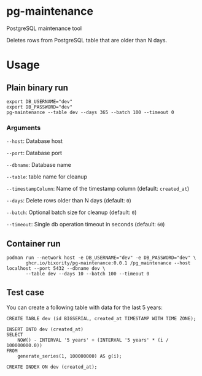 # pg-maintenance

PostgreSQL maintenance tool

Deletes rows from PostgreSQL table that are older than N days.

# Usage

## Plain binary run
```shell
export DB_USERNAME="dev"
export DB_PASSWORD="dev"
pg-maintenance --table dev --days 365 --batch 100 --timeout 0
```

### Arguments

`--host`: Database host

`--port`: Database port

`--dbname`: Database name

`--table`: table name for cleanup

`--timestampColumn`: Name of the timestamp column (default: `created_at`)

`--days`: Delete rows older than N days (default: `0`)

`--batch`: Optional batch size for cleanup (default: `0`)

`--timeout`: Single db operation timeout in seconds (default: `60`)


## Container run
```shell
podman run --network host -e DB_USERNAME="dev" -e DB_PASSWORD="dev" \
       ghcr.io/bixority/pg-maintenance:0.0.1 /pg_maintenance --host localhost --port 5432 --dbname dev \
       --table dev --days 10 --batch 100 --timeout 0
```


## Test case

You can create a following table with data for the last 5 years:

```postgresql
CREATE TABLE dev (id BIGSERIAL, created_at TIMESTAMP WITH TIME ZONE);

INSERT INTO dev (created_at)
SELECT 
    NOW() - INTERVAL '5 years' + (INTERVAL '5 years' * (i / 100000000.0))
FROM 
    generate_series(1, 100000000) AS g(i);

CREATE INDEX ON dev (created_at);
```
